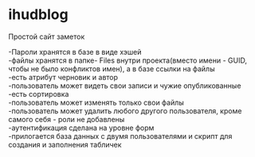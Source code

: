 # ihudblog
Простой сайт заметок
<br>

-Пароли хранятся в базе в виде хэшей
<br>
-файлы хранятся в папке- Files внутри проекта(вместо имени - GUID, чтобы не было конфликтов имен), а в базе ссылки на файлы
<br>
-есть атрибут черновик и автор
<br>
-пользователь может видеть свои записи и чужие опубликованные
<br>
-есть сортировка
<br>
-пользователь может изменять только свои файлы
<br>
-пользователь может удалить любого другого пользователя, кроме самого себя - роли не добавлены
<br>
-аутентификация сделана на уровне форм
<br>
-прилогается база данных с двумя пользователями и скрипт для создания и заполнения табличек
